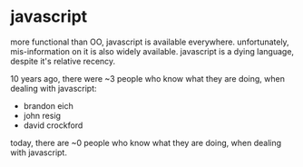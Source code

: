 javascript
==========

more functional than OO, javascript is available everywhere. unfortunately,
mis-information on it is also widely available. javascript is a dying language,
despite it's relative recency.

10 years ago, there were ~3 people who know what they are doing, when dealing
with javascript:

* brandon eich
* john resig
* david crockford


today, there are ~0 people who know what they are doing, when dealing with
javascript.
